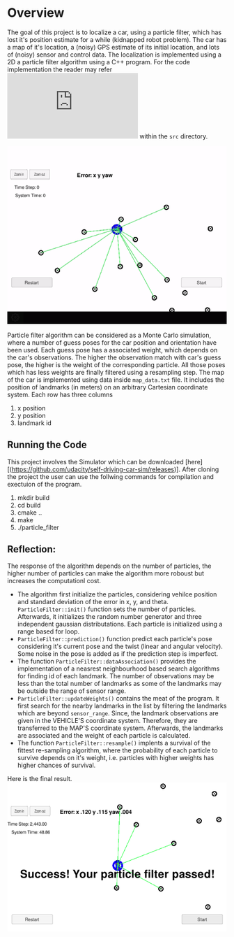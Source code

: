 [Code]: https://github.com/dringakn/CarND-Kidnapped-Vehicle-Project/blob/master/src/particle_filter.cpp

[//]: # (Image References)

[image1]: ./examples/Convergance_Result.png "Final Result"
[video1]: ./examples/Particle_Filter_For_Robot_Kidnap_Problem.gif "Video"

# Overview

The goal of this project is to localize a car, using a particle filter, which has lost it's position estimate for a while (kidnapped robot problem). The car has a map of it's location, a (noisy) GPS estimate of its initial location, and lots of (noisy) sensor and control data. The localization is implemented using a 2D a particle filter algorithm using a C++ program. For the code implementation the reader may refer ![particle_filter.cpp][Code] within the `src` directory.

![Example][video1]

Particle filter algorithm can be considered as a Monte Carlo simulation, where a number of guess poses for the car position and orientation have been used. Each guess pose has a associated weight, which depends on the car's observations. The higher the observation match with car's guess pose, the higher is the weight of the corresponding particle. All those poses which has less weights are finally filtered using a resampling step. The map of the car is implemented using data inside `map_data.txt` file. It includes the position of landmarks (in meters) on an arbitrary Cartesian coordinate system. Each row has three columns
1. x position
2. y position
3. landmark id
   
## Running the Code
This project involves the Simulator which can be downloaded [here][(https://github.com/udacity/self-driving-car-sim/releases)]. After cloning the project the user can use the follwing commands for compilation and exectuion of the program.

1. mkdir build
2. cd build
3. cmake ..
4. make
5. ./particle_filter

## Reflection:

The response of the algorithm depends on the number of particles, the higher number of particles can make the algorithm more roboust but increases the computationl cost.

 * The algorithm first initialize the particles, considering vehilce position and standard deviation of the error in x, y, and theta. `ParticleFilter::init()` function sets the number of particles. Afterwards, it initializes the random number generator and three independent gaussian distributations. Each particle is initialized using a range based for loop.
 * `ParticleFilter::prediction()` function predict each particle's pose considering it's current pose and the twist (linear and angular velocity). Some noise in the pose is added as if the prediction step is imperfect.
 * The function `ParticleFilter::dataAssociation()` provides the implementation of a neasrest neighbourhood based search algorithms for finding id of each landmark. The number of observations may be less than the total number of landmarks as some of the landmarks may be outside the range of sensor range.
 * `ParticleFilter::updateWeights()` contains the meat of the program. It first search for the nearby landmarks in the list by filtering the landmarks which are beyond `sensor_range`. Since, the landmark observations are given in the VEHICLE'S coordinate system. Therefore, they are transferred to the MAP'S coordinate system. Afterwards, the landmarks are associated and the weight of each particle is calculated.
 * The function `ParticleFilter::resample()` implents a survival of the fittest re-sampling algorithm, where the probability of each particle to survive depends on it's weight, i.e. particles with higher weights has higher chances of survival. 

Here is the final result.
![result.][image1]